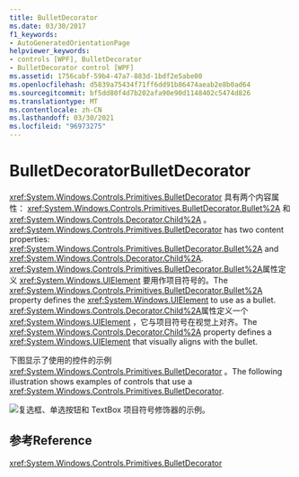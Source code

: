 ```yaml
---
title: BulletDecorator
ms.date: 03/30/2017
f1_keywords:
- AutoGeneratedOrientationPage
helpviewer_keywords:
- controls [WPF], BulletDecorator
- BulletDecorator control [WPF]
ms.assetid: 1756cabf-59b4-47a7-883d-1bdf2e5abe00
ms.openlocfilehash: d5839a75434f71ff6dd91b86474aeab2e8b0ad64
ms.sourcegitcommit: bf5dd80f4d7b202afa90e90d1148402c5474d826
ms.translationtype: MT
ms.contentlocale: zh-CN
ms.lasthandoff: 03/30/2021
ms.locfileid: "96973275"
---
```

# <a name="bulletdecorator"></a><span data-ttu-id="ca210-102">BulletDecorator</span><span class="sxs-lookup"><span data-stu-id="ca210-102">BulletDecorator</span></span>
<span data-ttu-id="ca210-103"><xref:System.Windows.Controls.Primitives.BulletDecorator> 具有两个内容属性： <xref:System.Windows.Controls.Primitives.BulletDecorator.Bullet%2A> 和 <xref:System.Windows.Controls.Decorator.Child%2A> 。</span><span class="sxs-lookup"><span data-stu-id="ca210-103"><xref:System.Windows.Controls.Primitives.BulletDecorator> has two content properties: <xref:System.Windows.Controls.Primitives.BulletDecorator.Bullet%2A> and <xref:System.Windows.Controls.Decorator.Child%2A>.</span></span> <span data-ttu-id="ca210-104"><xref:System.Windows.Controls.Primitives.BulletDecorator.Bullet%2A>属性定义 <xref:System.Windows.UIElement> 要用作项目符号的。</span><span class="sxs-lookup"><span data-stu-id="ca210-104">The <xref:System.Windows.Controls.Primitives.BulletDecorator.Bullet%2A> property defines the <xref:System.Windows.UIElement> to use as a bullet.</span></span> <span data-ttu-id="ca210-105"><xref:System.Windows.Controls.Decorator.Child%2A>属性定义一个 <xref:System.Windows.UIElement> ，它与项目符号在视觉上对齐。</span><span class="sxs-lookup"><span data-stu-id="ca210-105">The <xref:System.Windows.Controls.Decorator.Child%2A> property defines a <xref:System.Windows.UIElement> that visually aligns with the bullet.</span></span>  
  
 <span data-ttu-id="ca210-106">下图显示了使用的控件的示例 <xref:System.Windows.Controls.Primitives.BulletDecorator> 。</span><span class="sxs-lookup"><span data-stu-id="ca210-106">The following illustration shows examples of controls that use a <xref:System.Windows.Controls.Primitives.BulletDecorator>.</span></span>  
  
 ![复选框、单选按钮和 TextBox 项目符号修饰器的示例。](./media/bulletdecorator/three-bullet-decorators.png)  
  
## <a name="reference"></a><span data-ttu-id="ca210-108">参考</span><span class="sxs-lookup"><span data-stu-id="ca210-108">Reference</span></span>  
 <xref:System.Windows.Controls.Primitives.BulletDecorator>

